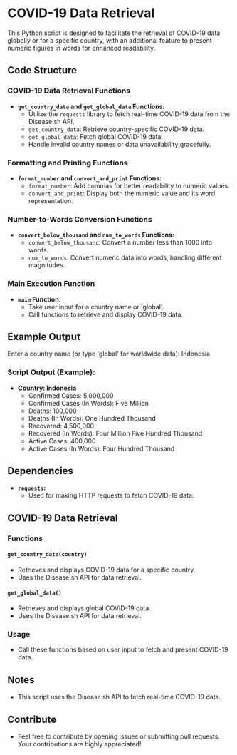 # COVID-19 Data Retrieval

This Python script is designed to facilitate the retrieval of COVID-19 data globally or for a specific country, with an additional feature to present numeric figures in words for enhanced readability.

## Code Structure

### COVID-19 Data Retrieval Functions

- **`get_country_data` and `get_global_data` Functions:**
   - Utilize the `requests` library to fetch real-time COVID-19 data from the Disease.sh API.
   - `get_country_data`: Retrieve country-specific COVID-19 data.
   - `get_global_data`: Fetch global COVID-19 data.
   - Handle invalid country names or data unavailability gracefully.

### Formatting and Printing Functions

- **`format_number` and `convert_and_print` Functions:**
   - `format_number`: Add commas for better readability to numeric values.
   - `convert_and_print`: Display both the numeric value and its word representation.

### Number-to-Words Conversion Functions

- **`convert_below_thousand` and `num_to_words` Functions:**
   - `convert_below_thousand`: Convert a number less than 1000 into words.
   - `num_to_words`: Convert numeric data into words, handling different magnitudes.

### Main Execution Function

- **`main` Function:**
   - Take user input for a country name or 'global'.
   - Call functions to retrieve and display COVID-19 data.

## Example Output

Enter a country name (or type 'global' for worldwide data): Indonesia

### Script Output (Example):
- **Country: Indonesia**
  - Confirmed Cases: 5,000,000
  - Confirmed Cases (In Words): Five Million
  - Deaths: 100,000
  - Deaths (In Words): One Hundred Thousand
  - Recovered: 4,500,000
  - Recovered (In Words): Four Million Five Hundred Thousand
  - Active Cases: 400,000
  - Active Cases (In Words): Four Hundred Thousand

## Dependencies

- **`requests`:**
  - Used for making HTTP requests to fetch COVID-19 data.

## COVID-19 Data Retrieval

### Functions

#### `get_country_data(country)`

- Retrieves and displays COVID-19 data for a specific country.
- Uses the Disease.sh API for data retrieval.

#### `get_global_data()`

- Retrieves and displays global COVID-19 data.
- Uses the Disease.sh API for data retrieval.

### Usage

- Call these functions based on user input to fetch and present COVID-19 data.

## Notes

- This script uses the Disease.sh API to fetch real-time COVID-19 data.

## Contribute

- Feel free to contribute by opening issues or submitting pull requests. Your contributions are highly appreciated!
